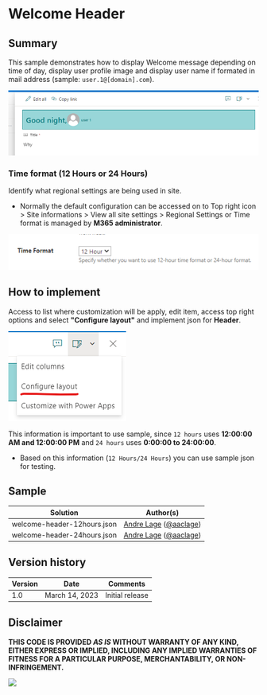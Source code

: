 # Welcome Header

## Summary
This sample demonstrates how to display Welcome message depending on time of day, display user profile image and display user name if formated in mail address (sample: `user.1@[domain].com`).

![screenshot of the sample](./assets/screenshot.png)

### Time format (12 Hours or 24 Hours)

Identify what regional settings are being used in site.
- Normally the default configuration can be accessed on to Top right icon > Site informations > View all site settings > Regional Settings or Time format is managed by **M365 administrator**.

![screenshot of the time format](./assets/time-format.png)

## How to implement

Access to list where customization will be apply, edit item, access top right options and select **"Configure layout"** and implement json for **Header**.

![screenshot of the list form configuration](./assets/list-form-configuration.png)

This information is important to use sample, since `12 hours` uses **12:00:00 AM and 12:00:00 PM** and `24 hours` uses **0:00:00 to 24:00:00**.
- Based on this information (`12 Hours/24 Hours`) you can use sample json for testing.

## Sample

Solution|Author(s)
--------|---------
welcome-header-12hours.json | [Andre Lage](https://github.com/aaclage) ([@aaclage](https://twitter.com/aaclage))
welcome-header-24hours.json | [Andre Lage](https://github.com/aaclage) ([@aaclage](https://twitter.com/aaclage))

## Version history

Version |Date             |Comments
--------|-----------------|--------
1.0     |March 14, 2023 |Initial release

## Disclaimer
**THIS CODE IS PROVIDED *AS IS* WITHOUT WARRANTY OF ANY KIND, EITHER EXPRESS OR IMPLIED, INCLUDING ANY IMPLIED WARRANTIES OF FITNESS FOR A PARTICULAR PURPOSE, MERCHANTABILITY, OR NON-INFRINGEMENT.**

<img src="https://pnptelemetry.azurewebsites.net/list-formatting/form-samples/welcome-header" />